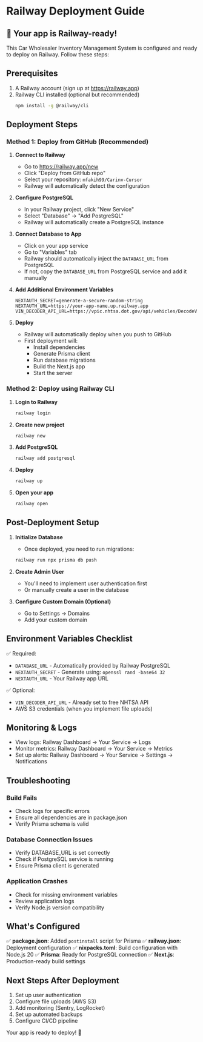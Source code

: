 # Railway Deployment Guide

## 🚀 Your app is Railway-ready!

This Car Wholesaler Inventory Management System is configured and ready to deploy on Railway. Follow these steps:

## Prerequisites

1. A Railway account (sign up at https://railway.app)
2. Railway CLI installed (optional but recommended)
   ```bash
   npm install -g @railway/cli
   ```

## Deployment Steps

### Method 1: Deploy from GitHub (Recommended)

1. **Connect to Railway**
   - Go to https://railway.app/new
   - Click "Deploy from GitHub repo"
   - Select your repository: `mfakih99/Carinv-Cursor`
   - Railway will automatically detect the configuration

2. **Configure PostgreSQL**
   - In your Railway project, click "New Service"
   - Select "Database" → "Add PostgreSQL"
   - Railway will automatically create a PostgreSQL instance

3. **Connect Database to App**
   - Click on your app service
   - Go to "Variables" tab
   - Railway should automatically inject the `DATABASE_URL` from PostgreSQL
   - If not, copy the `DATABASE_URL` from PostgreSQL service and add it manually

4. **Add Additional Environment Variables**
   ```
   NEXTAUTH_SECRET=generate-a-secure-random-string
   NEXTAUTH_URL=https://your-app-name.up.railway.app
   VIN_DECODER_API_URL=https://vpic.nhtsa.dot.gov/api/vehicles/DecodeVin
   ```

5. **Deploy**
   - Railway will automatically deploy when you push to GitHub
   - First deployment will:
     - Install dependencies
     - Generate Prisma client
     - Run database migrations
     - Build the Next.js app
     - Start the server

### Method 2: Deploy using Railway CLI

1. **Login to Railway**
   ```bash
   railway login
   ```

2. **Create new project**
   ```bash
   railway new
   ```

3. **Add PostgreSQL**
   ```bash
   railway add postgresql
   ```

4. **Deploy**
   ```bash
   railway up
   ```

5. **Open your app**
   ```bash
   railway open
   ```

## Post-Deployment Setup

1. **Initialize Database**
   - Once deployed, you need to run migrations:
   ```bash
   railway run npx prisma db push
   ```

2. **Create Admin User**
   - You'll need to implement user authentication first
   - Or manually create a user in the database

3. **Configure Custom Domain (Optional)**
   - Go to Settings → Domains
   - Add your custom domain

## Environment Variables Checklist

✅ Required:
- `DATABASE_URL` - Automatically provided by Railway PostgreSQL
- `NEXTAUTH_SECRET` - Generate using: `openssl rand -base64 32`
- `NEXTAUTH_URL` - Your Railway app URL

✅ Optional:
- `VIN_DECODER_API_URL` - Already set to free NHTSA API
- AWS S3 credentials (when you implement file uploads)

## Monitoring & Logs

- View logs: Railway Dashboard → Your Service → Logs
- Monitor metrics: Railway Dashboard → Your Service → Metrics
- Set up alerts: Railway Dashboard → Your Service → Settings → Notifications

## Troubleshooting

### Build Fails
- Check logs for specific errors
- Ensure all dependencies are in package.json
- Verify Prisma schema is valid

### Database Connection Issues
- Verify DATABASE_URL is set correctly
- Check if PostgreSQL service is running
- Ensure Prisma client is generated

### Application Crashes
- Check for missing environment variables
- Review application logs
- Verify Node.js version compatibility

## What's Configured

✅ **package.json**: Added `postinstall` script for Prisma
✅ **railway.json**: Deployment configuration
✅ **nixpacks.toml**: Build configuration with Node.js 20
✅ **Prisma**: Ready for PostgreSQL connection
✅ **Next.js**: Production-ready build settings

## Next Steps After Deployment

1. Set up user authentication
2. Configure file uploads (AWS S3)
3. Add monitoring (Sentry, LogRocket)
4. Set up automated backups
5. Configure CI/CD pipeline

Your app is ready to deploy! 🎉 